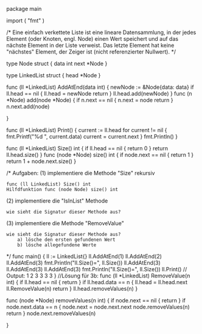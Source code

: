 package main

import (
	"fmt"
)

/* Eine einfach verkettete Liste ist eine lineare Datensammlung,
in der jedes Element (oder Knoten, engl. Node) einen Wert speichert
und auf das nächste Element in der Liste verweist.
Das letzte Element hat keine "nächstes" Element, der Zeiger ist <nil>
(nicht referenzierter Nullwert).
*/

type Node struct {
	data int
	next *Node
}

type LinkedList struct {
	head *Node
}

func (ll *LinkedList) AddAtEnd(data int) {
	newNode := &Node{data: data}
	if ll.head == nil {
		ll.head = newNode
		return
	}
	ll.head.add(newNode)
}
func (n *Node) add(node *Node) {
	if n.next == nil {
		n.next = node
		return
	}
	n.next.add(node)

}

func (ll *LinkedList) Print() {
	current := ll.head
	for current != nil {
		fmt.Printf("%d ", current.data)
		current = current.next
	}
	fmt.Println()
}

func (ll *LinkedList) Size() int {
	if ll.head == nil {
		return 0
	}
	return ll.head.size()
}
func (node *Node) size() int {
	if node.next == nil {
		return 1
	}
	return 1 + node.next.size()
}

/*
Aufgaben:
(1) implementiere die Methode "Size" rekursiv

	func (ll LinkedList) Size() int
	Hilfdfunktion func (node Node) size() int

(2) implementiere die "IsInList" Methode

	wie sieht die Signatur dieser Methode aus?

(3) implementiere die Methode "RemoveValue"

	wie sieht die Signatur dieser Methode aus?
		a) lösche den ersten gefundenen Wert
		b) lösche allegefundene Werte
*/
func main() {
	ll := LinkedList{}
	ll.AddAtEnd(1)
	ll.AddAtEnd(2)
	ll.AddAtEnd(3)
	fmt.Println("ll.Size()=", ll.Size())
	ll.AddAtEnd(3)
	ll.AddAtEnd(3)
	ll.AddAtEnd(3)
	fmt.Println("ll.Size()=", ll.Size())
	ll.Print() // Output: 1 2 3 3 3 3
}
//Lösung für 3b:
func (ll *LinkedList) RemoveValue(n int) {
	if ll.head == nil {
		return
	}
	if ll.head.data == n {
		ll.head = ll.head.next
		ll.RemoveValue(n)
		return
	}
	ll.head.removeValues(n)
}

func (node *Node) removeValues(n int) {
	if node.next == nil {
		return
	}
	if node.next.data == n {
		node.next = node.next.next
		node.removeValues(n)
		return
	}
	node.next.removeValues(n)

}